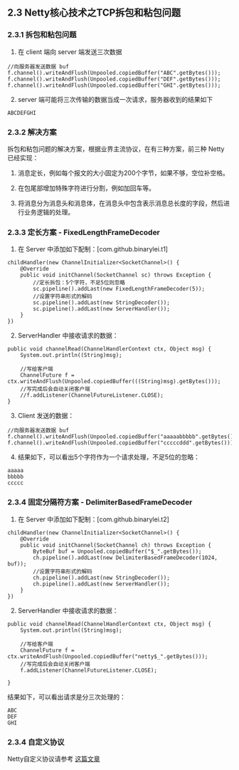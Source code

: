 ## 2.3 Netty核心技术之TCP拆包和粘包问题

### 2.3.1 拆包和粘包问题

1. 在 client 端向 server 端发送三次数据

```
//向服务器发送数据 buf
f.channel().writeAndFlush(Unpooled.copiedBuffer("ABC".getBytes()));
f.channel().writeAndFlush(Unpooled.copiedBuffer("DEF".getBytes()));
f.channel().writeAndFlush(Unpooled.copiedBuffer("GHI".getBytes()));
```

2. server 端可能将三次传输的数据当成一次请求，服务器收到的结果如下

```
ABCDEFGHI
```

### 2.3.2 解决方案

拆包和粘包问题的解决方案，根据业界主流协议，在有三种方案，前三种 Netty 已经实现：

1. 消息定长，例如每个报文的大小固定为200个字节，如果不够，空位补空格。

2. 在包尾部增加特殊字符进行分割，例如加回车等。

3. 将消息分为消息头和消息体，在消息头中包含表示消息总长度的字段，然后进行业务逻辑的处理。

### 2.3.3 定长方案 - FixedLengthFrameDecoder

1. 在 Server 中添加如下配制：[com.github.binarylei.t1]

```
childHandler(new ChannelInitializer<SocketChannel>() {
    @Override
    public void initChannel(SocketChannel sc) throws Exception {
        //定长拆包：5个字符，不足5位则忽略
        sc.pipeline().addLast(new FixedLengthFrameDecoder(5));
        //设置字符串形式的解码
        sc.pipeline().addLast(new StringDecoder());
        sc.pipeline().addLast(new ServerHandler());
    }
})
```

2. ServerHandler 中接收请求的数据：

```
public void channelRead(ChannelHandlerContext ctx, Object msg) {
    System.out.println((String)msg);

    //写给客户端
    ChannelFuture f = ctx.writeAndFlush(Unpooled.copiedBuffer(((String)msg).getBytes()));
    //写完成后会自动关闭客户端
    //f.addListener(ChannelFutureListener.CLOSE);
}
```

3. Client 发送的数据：

```
//向服务器发送数据 buf
f.channel().writeAndFlush(Unpooled.copiedBuffer("aaaaabbbbb".getBytes()));
f.channel().writeAndFlush(Unpooled.copiedBuffer("cccccddd".getBytes()));
```

4. 结果如下，可以看出5个字符作为一个请求处理，不足5位的忽略：

```
aaaaa
bbbbb
ccccc
```

### 2.3.4 固定分隔符方案 - DelimiterBasedFrameDecoder

1. 在 Server 中添加如下配制：[com.github.binarylei.t2]

```
childHandler(new ChannelInitializer<SocketChannel>() {
    @Override
    public void initChannel(SocketChannel ch) throws Exception {
        ByteBuf buf = Unpooled.copiedBuffer("$_".getBytes());
        ch.pipeline().addLast(new DelimiterBasedFrameDecoder(1024, buf));
        //设置字符串形式的解码
        ch.pipeline().addLast(new StringDecoder());
        ch.pipeline().addLast(new ServerHandler());
    }
})
```

2. ServerHandler 中接收请求的数据：

```
public void channelRead(ChannelHandlerContext ctx, Object msg) {
    System.out.println((String)msg);

    //写给客户端
    ChannelFuture f = ctx.writeAndFlush(Unpooled.copiedBuffer("netty$_".getBytes()));
    //写完成后会自动关闭客户端
    f.addListener(ChannelFutureListener.CLOSE);

}
```

结果如下，可以看出请求是分三次处理的：

```
ABC
DEF
GHI
```
### 2.3.4 自定义协议

Netty自定义协议请参考 [这篇文章](https://my.oschina.net/OutOfMemory/blog/290180)